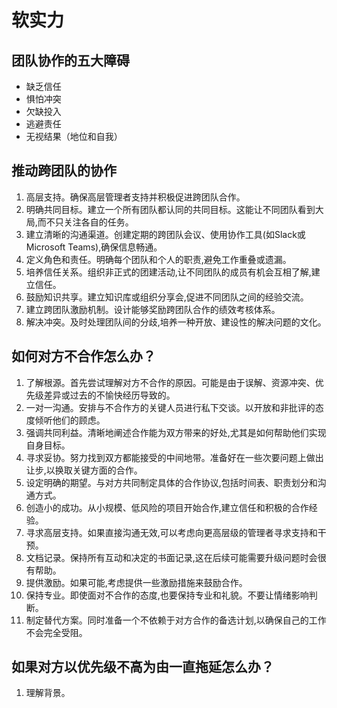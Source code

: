 # 软实力

## 团队协作的五大障碍

- 缺乏信任
- 惧怕冲突
- 欠缺投入
- 逃避责任
- 无视结果（地位和自我）


## 推动跨团队的协作

1. 高层支持。确保高层管理者支持并积极促进跨团队合作。
1. 明确共同目标。建立一个所有团队都认同的共同目标。这能让不同团队看到大局,而不只关注各自的任务。
1. 建立清晰的沟通渠道。创建定期的跨团队会议、使用协作工具(如Slack或Microsoft Teams),确保信息畅通。
1. 定义角色和责任。明确每个团队和个人的职责,避免工作重叠或遗漏。
1. 培养信任关系。组织非正式的团建活动,让不同团队的成员有机会互相了解,建立信任。
1. 鼓励知识共享。建立知识库或组织分享会,促进不同团队之间的经验交流。
1. 建立跨团队激励机制。设计能够奖励跨团队合作的绩效考核体系。
1. 解决冲突。及时处理团队间的分歧,培养一种开放、建设性的解决问题的文化。


## 如何对方不合作怎么办？

1. 了解根源。首先尝试理解对方不合作的原因。可能是由于误解、资源冲突、优先级差异或过去的不愉快经历导致的。
1. 一对一沟通。安排与不合作方的关键人员进行私下交谈。以开放和非批评的态度倾听他们的顾虑。
1. 强调共同利益。清晰地阐述合作能为双方带来的好处,尤其是如何帮助他们实现自身目标。
1. 寻求妥协。努力找到双方都能接受的中间地带。准备好在一些次要问题上做出让步,以换取关键方面的合作。
1. 设定明确的期望。与对方共同制定具体的合作协议,包括时间表、职责划分和沟通方式。
1. 创造小的成功。从小规模、低风险的项目开始合作,建立信任和积极的合作经验。
1. 寻求高层支持。如果直接沟通无效,可以考虑向更高层级的管理者寻求支持和干预。
1. 文档记录。保持所有互动和决定的书面记录,这在后续可能需要升级问题时会很有帮助。
1. 提供激励。如果可能,考虑提供一些激励措施来鼓励合作。
1. 保持专业。即使面对不合作的态度,也要保持专业和礼貌。不要让情绪影响判断。
1. 制定替代方案。同时准备一个不依赖于对方合作的备选计划,以确保自己的工作不会完全受阻。


## 如果对方以优先级不高为由一直拖延怎么办？

1. 理解背景。